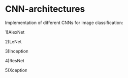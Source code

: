 # CNN-architectures
Implementation of different CNNs for image classification:

1)AlexNet

2)LeNet

3)Inception

4)ResNet

5)Xception

 
